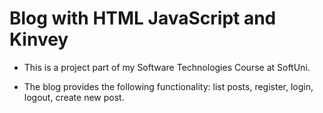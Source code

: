 # Blog with HTML JavaScript and Kinvey

- This is a project part of my Software Technologies Course at SoftUni.

- The blog provides the following functionality: list posts, register, login, logout, create new post.
